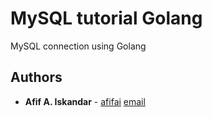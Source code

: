 # MySQL tutorial Golang

MySQL connection using Golang

## Authors

* **Afif A. Iskandar** - [afifai](https://github.com/afifai) [email](mailto:afifai@sci.ui.ac.id)

